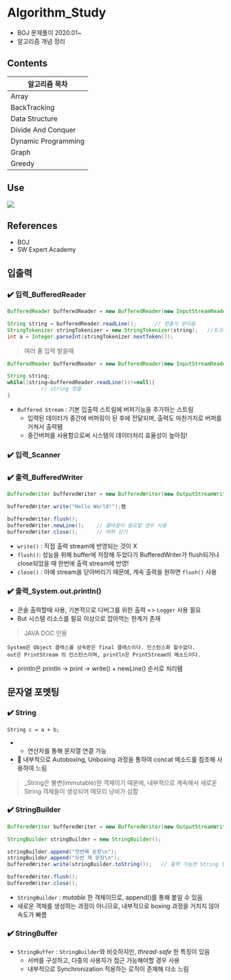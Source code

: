 # Algorithm_Study
 + BOJ 문제풀이 2020.01~ </br>
 + 알고리즘 개념 정리

## Contents
|알고리즘 목차|
|------|
|Array|
|BackTracking|
|Data Structure|
|Divide And Conquer|
|Dynamic Programming|
|Graph|
|Greedy|

## Use
<img src="https://img.shields.io/badge/Java-007396?style=flat-square&logo=Java&logoColor=white"/>

## References
 + BOJ
 + SW Expert Academy

## 입출력

### ✔️ 입력_BufferedReader
 ```java
 BufferedReader bufferedReader = new BufferedReader(new InputStreamReader(System.in));//선언

 String string = bufferedReader.readLine();      // 한줄식 받아옴
 StringTokenizer stringTokenizer = new StringTokenizer(string);   //토크나이져를 통해 파싱, 띄어쓰기 단위
 int a = Integer.parseInt(stringTokenizer.nextToken()); 
 ```
 > 여러 줄 입력 발을때
 ```java
 BufferedReader bufferedReader = new BufferedReader(new InputStreamReader(System.in));

 String string;
 while((string=bufferedReader.readLine())!=null){
            // string 한줄
 }
 ```
 + `Buffered Stream` : 기본 입출력 스트림에 버퍼기능을 추가하는 스트림
   + 입력된 데이터가 중간에 버퍼링이 된 후에 전달되며, 출력도 마찬가지로 버퍼를 거쳐서 출력됌
   + 중간버퍼를 사용함으로써 시스템의 데이터처리 효율성이 높아짐!
### ✔️ 입력_Scanner

### ✔️ 출력_BufferedWriter
 ```java
 BufferedWriter bufferedWriter = new BufferedWriter(new OutputStreamWriter(System.out)); //선언

 bufferedWriter.write("Hello World!");됌

 bufferedWriter.flush(); 
 bufferedWriter.newLine();    // 줄바꿈이 필요할 경우 사용
 bufferedWriter.close();      // 버퍼 닫기

 ```
  + `write()` : 직접 출력 stream에 반영되는 것이 X
  + `flush()`: 성능을 위해 buffer에 저장해 두었다가 BufferedWriter가 flush되거나 close되었을 때 한번에 출력 stream에 반영!
  + `close()` : 아예 stream을 닫아버리기 때문에, 계속 출력을 원하면 `flush()` 사용

### ✔️ 출력_System.out.println()
 + 콘솔 출력할때 사용, 기본적으로 디버그를 위한 출력 => `Logger` 사용 필요
 + But 시스템 리소스를 필요 이상으로 잡아먹는 한계가 존재
 
 > JAVA DOC 인용
 ```
 System은 Object 클래스를 상속받은 final 클래스이다. 인스턴스화 할수없다. 
 out은 PrintStream 의 인스턴스이며, println은 PrintStream의 메소드이다.
 ```
 + println은 println -> print -> write() + newLine() 순서로 처리됌
 
## 문자열 포멧팅

### ✔️ String
```
String c = a + b;
```
 +  + 연산자를 통해 문자열 연결 가능
 + 🤨 내부적으로 Autoboxing, Unboxing 과정을 통하여 concat 메소드를 참조해 사용하여 느림
 
 > _String은 불변(immutable)한 객체이기 때문에, 내부적으로 계속해서 새로운 String 객체들이 생성되어 메모리 낭비가 심함

### ✔️ StringBuilder
```java
BufferedWriter bufferedWriter = new BufferedWriter(new OutputStreamWriter(System.out));

StringBuilder stringBuilder = new StringBuilder();

stringBuilder.append("첫번째 문장\n"); 
stringBuilder.append("두번 재 문장\n");
bufferedWriter.write(stringBuilder.toString());   // 출력 가능한 String 형태로 변환

bufferedWriter.flush();
bufferedWriter.close();
```
 + `StringBuilder` : _mutable_ 한 객체이므로, append()를 통해 붙일 수 있음
 + 새로운 객체를 생성하는 과정이 아니므로, 내부적으로 boxing 과정을 거치지 않아 속도가 빠름
 
### ✔️ StringBuffer
 + `StringBuffer` : `StringBuilder`와 비슷하지만, _thread-safe_ 한 특징이 있음
   + 서버를 구성하고, 다중의 사용자가 접근 가능해야할 경우 사용
   + 내부적으로 Synchronization 적용하는 로직이 존재해 다소 느림
